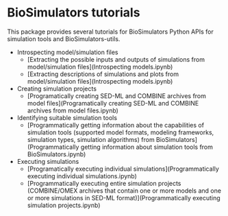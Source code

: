 # BioSimulators tutorials

This package provides several tutorials for BioSimulators Python APIs for simulation tools and BioSimulators-utils.

* Introspecting model/simulation files
    * [Extracting the possible inputs and outputs of simulations from model/simulation files](Introspecting models.ipynb)
    * [Extracting descriptions of simulations and plots from model/simulation files](Introspecting models.ipynb)
* Creating simulation projects
    * [Programatically creating SED-ML and COMBINE archives from model files](Programatically creating SED-ML and COMBINE archives from model files.ipynb)
* Identifying suitable simulation tools
    * [Programmatically getting information about the capabilities of simulation tools (supported model formats, modeling frameworks, simulation types, simulation algorithms) from BioSimulators](Programmatically getting information about simulation tools from BioSimulators.ipynb)
* Executing simulations
    * [Programatically executing individual simulations](Programmatically executing individual simulations.ipynb)
    * [Programmatically executing entire simulation projects (COMBINE/OMEX archives that contain one or more models and one or more simulations in SED-ML format)](Programmatically executing simulation projects.ipynb) 
